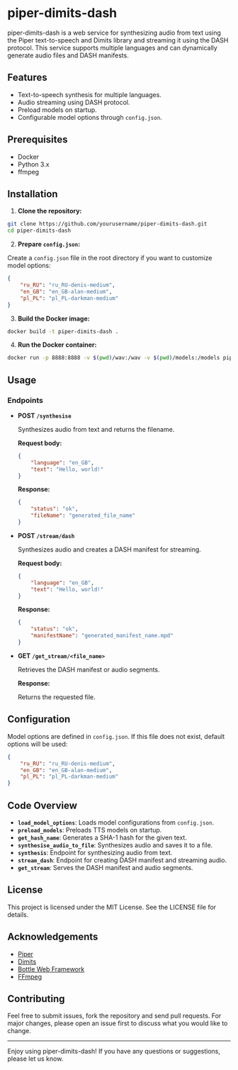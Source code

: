 
# piper-dimits-dash

piper-dimits-dash is a web service for synthesizing audio from text using the Piper text-to-speech and Dimits library and streaming it using the DASH protocol. This service supports multiple languages and can dynamically generate audio files and DASH manifests.

## Features

- Text-to-speech synthesis for multiple languages.
- Audio streaming using DASH protocol.
- Preload models on startup.
- Configurable model options through `config.json`.

## Prerequisites

- Docker
- Python 3.x
- ffmpeg

## Installation

1. **Clone the repository:**

```sh
git clone https://github.com/yourusername/piper-dimits-dash.git
cd piper-dimits-dash
```

2. **Prepare `config.json`:**

Create a `config.json` file in the root directory if you want to customize model options:

```json
{
    "ru_RU": "ru_RU-denis-medium",
    "en_GB": "en_GB-alan-medium",
    "pl_PL": "pl_PL-darkman-medium"
}
```

3. **Build the Docker image:**

```sh
docker build -t piper-dimits-dash .
```

4. **Run the Docker container:**

```sh
docker run -p 8888:8888 -v $(pwd)/wav:/wav -v $(pwd)/models:/models piper-dimits-dash
```

## Usage

### Endpoints

- **POST `/synthesise`**

  Synthesizes audio from text and returns the filename.

  **Request body:**

  ```json
  {
      "language": "en_GB",
      "text": "Hello, world!"
  }
  ```

  **Response:**

  ```json
  {
      "status": "ok",
      "fileName": "generated_file_name"
  }
  ```

- **POST `/stream/dash`**

  Synthesizes audio and creates a DASH manifest for streaming.

  **Request body:**

  ```json
  {
      "language": "en_GB",
      "text": "Hello, world!"
  }
  ```

  **Response:**

  ```json
  {
      "status": "ok",
      "manifestName": "generated_manifest_name.mpd"
  }
  ```

- **GET `/get_stream/<file_name>`**

  Retrieves the DASH manifest or audio segments.

  **Response:**

  Returns the requested file.

## Configuration

Model options are defined in `config.json`. If this file does not exist, default options will be used:

```json
{
    "ru_RU": "ru_RU-denis-medium",
    "en_GB": "en_GB-alan-medium",
    "pl_PL": "pl_PL-darkman-medium"
}
```

## Code Overview

- **`load_model_options`**: Loads model configurations from `config.json`.
- **`preload_models`**: Preloads TTS models on startup.
- **`get_hash_name`**: Generates a SHA-1 hash for the given text.
- **`synthesise_audio_to_file`**: Synthesizes audio and saves it to a file.
- **`synthesis`**: Endpoint for synthesizing audio from text.
- **`stream_dash`**: Endpoint for creating DASH manifest and streaming audio.
- **`get_stream`**: Serves the DASH manifest and audio segments.

## License

This project is licensed under the MIT License. See the LICENSE file for details.

## Acknowledgements

- [Piper](https://github.com/rhasspy/piper)
- [Dimits](https://github.com/Reqeique/Dimits)
- [Bottle Web Framework](https://bottlepy.org)
- [FFmpeg](https://ffmpeg.org)

## Contributing

Feel free to submit issues, fork the repository and send pull requests. For major changes, please open an issue first to discuss what you would like to change.

---

Enjoy using piper-dimits-dash! If you have any questions or suggestions, please let us know.
